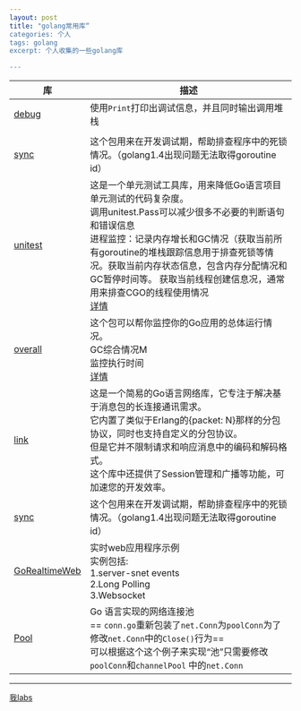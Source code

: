 ```yaml
---
layout: post
title: "golang常用库“
categories: 个人
tags: golang
excerpt: 个人收集的一些golang库

---
```

| 库 | 描述 |
| ------ | ------ |
|[debug](https://github.com/funny/debug)|使用`Print`打印出调试信息，并且同时输出调用堆栈|
|||
| [sync](https://github.com/funny/sync) |这个包用来在开发调试期，帮助排查程序中的死锁情况。（golang1.4出现问题无法取得goroutine id）|
|[unitest](https://github.com/funny/unitest)|这是一个单元测试工具库，用来降低Go语言项目单元测试的代码复杂度。<br>调用unitest.Pass可以减少很多不必要的判断语句和错误信息<br>进程监控：记录内存增长和GC情况（获取当前所有goroutine的堆栈跟踪信息用于排查死锁等情况。获取当前内存状态信息，包含内存分配情况和GC暂停时间等。 获取当前线程创建信息况，通常用来排查CGO的线程使用情况<br>[详情](https://github.com/funny/unitest/blob/master/README_CN.md)|
|[overall](https://github.com/funny/overall)|这个包可以帮你监控你的Go应用的总体运行情况。<br>GC综合情况M<br>监控执行时间<br>[详情](https://github.com/funny/overall/blob/master/README_CN.md)|
|[link](https://github.com/funny/link)|这是一个简易的Go语言网络库，它专注于解决基于消息包的长连接通讯需求。<br>它内置了类似于Erlang的{packet: N}那样的分包协议，同时也支持自定义的分包协议。<br>但是它并不限制请求和响应消息中的编码和解码格式。<br>这个库中还提供了Session管理和广播等功能，可加速您的开发效率。|
|[sync](https://github.com/funny/sync) |这个包用来在开发调试期，帮助排查程序中的死锁情况。（golang1.4出现问题无法取得goroutine id）|
|[GoRealtimeWeb](https://github.com/SimonWaldherr/GoRealtimeWeb)|实时web应用程序示例<br>实例包括: <br>1.server-snet events<br>2.Long Polling <br>3.Websocket|
|[Pool](https://github.com/fatih/pool) |Go 语言实现的网络连接池<br> == `conn.go`重新包装了`net.Conn`为`poolConn`为了修改`net.Conn`中的`Close()`行为== <br>可以根据这个这个例子来实现“池”只需要修改`poolConn`和`channelPool` 中的`net.Conn`|

---
[我labs](https://github.com/NicholeGit/notes/tree/master/golang/README.md)




